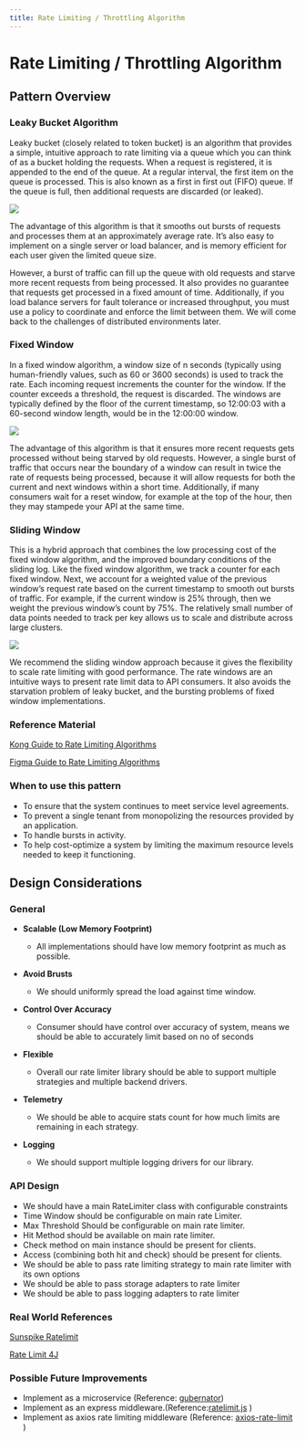 ```yaml
---
title: Rate Limiting / Throttling Algorithm
---
```

# Rate Limiting / Throttling Algorithm

## Pattern Overview

### Leaky Bucket Algorithm

Leaky bucket (closely related to token bucket) is an algorithm that provides a simple, intuitive approach to rate limiting via a queue which you can think of as a bucket holding the requests. When a request is registered, it is appended to the end of the queue. At a regular interval, the first item on the queue is processed. This is also known as a first in first out (FIFO) queue. If the queue is full, then additional requests are discarded (or leaked).

![](https://lh6.googleusercontent.com/BgxMiDT59r8idlgbatA8aHYdDYdLGct_mRag2ZJXbY-dB_4yy5KjG5YJrbao6Ma4KLUw23AaHxUnNOmyaw_S4e865SlEXoMR_C1zthLa7SvF00earBlb47Bm656-nYYgX5Xut96j)

The advantage of this algorithm is that it smooths out bursts of requests and processes them at an approximately average rate. It’s also easy to implement on a single server or load balancer, and is memory efficient for each user given the limited queue size.

However, a burst of traffic can fill up the queue with old requests and starve more recent requests from being processed. It also provides no guarantee that requests get processed in a fixed amount of time. Additionally, if you load balance servers for fault tolerance or increased throughput, you must use a policy to coordinate and enforce the limit between them. We will come back to the challenges of distributed environments later.

### Fixed Window

In a fixed window algorithm, a window size of n seconds (typically using human-friendly values, such as 60 or 3600 seconds) is used to track the rate. Each incoming request increments the counter for the window. If the counter exceeds a threshold, the request is discarded. The windows are typically defined by the floor of the current timestamp, so 12:00:03 with a 60-second window length, would be in the 12:00:00 window.

![](https://lh5.googleusercontent.com/mBcDL8LLp-jjjOU0p5YZfdBn5Abp9Dpko170PIwHtiLejB5VX41FMst_xzBt3EEJMBvsu2WeIOjCOMPh1UQRj9revJMLLDIlKWLunShxql02ss_KqR4lchqEQaZmPiSqxmkX0ivc)

The advantage of this algorithm is that it ensures more recent requests gets processed without being starved by old requests. However, a single burst of traffic that occurs near the boundary of a window can result in twice the rate of requests being processed, because it will allow requests for both the current and next windows within a short time. Additionally, if many consumers wait for a reset window, for example at the top of the hour, then they may stampede your API at the same time.

### Sliding Window

This is a hybrid approach that combines the low processing cost of the fixed window algorithm, and the improved boundary conditions of the sliding log. Like the fixed window algorithm, we track a counter for each fixed window. Next, we account for a weighted value of the previous window’s request rate based on the current timestamp to smooth out bursts of traffic. For example, if the current window is 25% through, then we weight the previous window’s count by 75%. The relatively small number of data points needed to track per key allows us to scale and distribute across large clusters.

![](https://lh3.googleusercontent.com/aoylRSn4KjLEnyS8GYAMSM0wwS_3_69aLvBTJu4lcal36UzJwtfnEQM8tWVQlqWRrg-wWVnr_S2zinAO0iPlXisam-7ZsvnNwiTZ4wlt9rAf9MEgmDizB0qXUDzwlI8cH3E2Vtny)

We recommend the sliding window approach because it gives the flexibility to scale rate limiting with good performance. The rate windows are an intuitive ways to present rate limit data to API consumers. It also avoids the starvation problem of leaky bucket, and the bursting problems of fixed window implementations.

### Reference Material

[Kong Guide to Rate Limiting Algorithms](https://konghq.com/blog/how-to-design-a-scalable-rate-limiting-algorithm/)

[Figma Guide to Rate Limiting Algorithms](https://www.figma.com/blog/an-alternative-approach-to-rate-limiting/)

### When to use this pattern

- To ensure that the system continues to meet service level agreements.
- To prevent a single tenant from monopolizing the resources provided by an application.
- To handle bursts in activity.
- To help cost-optimize a system by limiting the maximum resource levels needed to keep it functioning.

## Design Considerations

### General

- **Scalable (Low Memory Footprint)**

  - All implementations should have low memory footprint as much as possible.

- **Avoid Brusts**

  - We should uniformly spread the load against time window.

- **Control Over Accuracy**

  - Consumer should have control over accuracy of system, means we should be able to accurately limit based on no of seconds

- **Flexible**

  - Overall our rate limiter library should be able to support multiple strategies and multiple backend drivers.

- **Telemetry**

  - We should be able to acquire stats count for how much limits are remaining in each strategy.

- **Logging**

  - We should support multiple logging drivers for our library.

### API Design

- We should have a main RateLimiter class with configurable constraints
- Time Window should be configurable on main rate Limiter.
- Max Threshold Should be configurable on main rate limiter.
- Hit Method should be available on main rate limiter.
- Check method on main instance should be present for clients.
- Access (combining both hit and check) should be present for clients.
- We should be able to pass rate limiting strategy to main rate limiter with its own options
- We should be able to pass storage adapters to rate limiter
- We should be able to pass logging adapters to rate limiter

### Real World References

[Sunspike Ratelimit](https://packagist.org/packages/sunspikes/php-ratelimiter)

[Rate Limit 4J](https://github.com/mokies/ratelimitj/tree/master/ratelimitj-redis)

### Possible Future Improvements

- Implement as a microservice (Reference: [gubernator](https://github.com/mailgun/gubernator))
- Implement as an express middleware.(Reference:[ratelimit.js](https://www.npmjs.com/package/ratelimit.js) )
- Implement as axios rate limiting middleware (Reference: [axios-rate-limit](https://www.npmjs.com/package/axios-rate-limit) )
